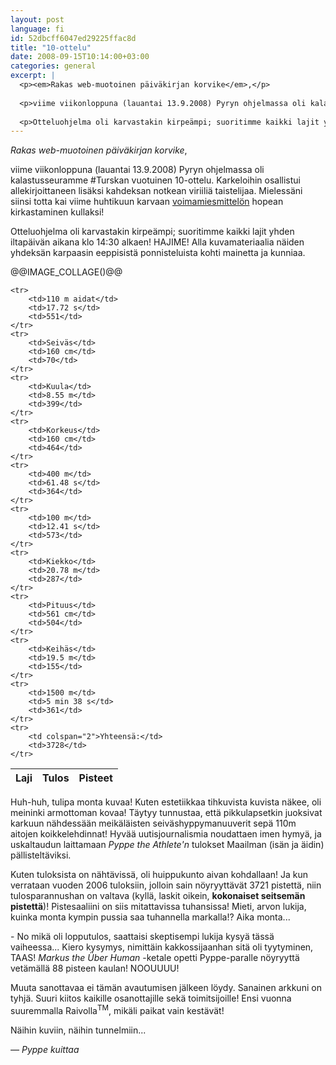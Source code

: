 ```yaml
---
layout: post
language: fi
id: 52dbcff6047ed29225ffac8d
title: "10-ottelu"
date: 2008-09-15T10:14:00+03:00
categories: general
excerpt: |
  <p><em>Rakas web-muotoinen päiväkirjan korvike</em>,</p>
  
  <p>viime viikonloppuna (lauantai 13.9.2008) Pyryn ohjelmassa oli kalastusseuramme #Turskan vuotuinen 10-ottelu. Karkeloihin osallistui allekirjoittaneen lisäksi kahdeksan notkean viriiliä taistelijaa. Mielessäni siinsi totta kai viime huhtikuun karvaan <a href="/blogi/natti-jussi">voimamiesmittelön</a> hopean kirkastaminen kullaksi!</p>
  
  <p>Otteluohjelma oli karvastakin kirpeämpi; suoritimme kaikki lajit yhden iltapäivän aikana klo 14:30 alkaen! HAJIME! Alla kuvamateriaalia näiden yhdeksän karpaasin eeppisistä ponnisteluista kohti mainetta ja kunniaa.</p>
---
```

<p><em>Rakas web-muotoinen päiväkirjan korvike</em>,</p>

<p>viime viikonloppuna (lauantai 13.9.2008) Pyryn ohjelmassa oli kalastusseuramme #Turskan vuotuinen 10-ottelu. Karkeloihin osallistui allekirjoittaneen lisäksi kahdeksan notkean viriiliä taistelijaa. Mielessäni siinsi totta kai viime huhtikuun karvaan
<a href="@@BLOG_LINK(2008/04/natti-jussi)@@">voimamiesmittelön</a> hopean kirkastaminen kullaksi!</p>

<p>Otteluohjelma oli karvastakin kirpeämpi; suoritimme kaikki lajit yhden iltapäivän aikana klo 14:30 alkaen! HAJIME! Alla kuvamateriaalia näiden yhdeksän karpaasin eeppisistä ponnisteluista kohti mainetta ja kunniaa.</p>

@@IMAGE_COLLAGE()@@

<table class="rightSideContent">
  <thead>
		<tr>
			<th>Laji</th>
			<th>Tulos</th>
			<th>Pisteet</th>
		</tr>
	</thead>

	<tr>
		<td>110 m aidat</td>
		<td>17.72 s</td>
		<td>551</td>
	</tr>
	<tr>
		<td>Seiväs</td>
		<td>160 cm</td>
		<td>70</td>
	</tr>
	<tr>
		<td>Kuula</td>
		<td>8.55 m</td>
		<td>399</td>
	</tr>
	<tr>
		<td>Korkeus</td>
		<td>160 cm</td>
		<td>464</td>
	</tr>
	<tr>
		<td>400 m</td>
		<td>61.48 s</td>
		<td>364</td>
	</tr>
	<tr>
		<td>100 m</td>
		<td>12.41 s</td>
		<td>573</td>
	</tr>
	<tr>
		<td>Kiekko</td>
		<td>20.78 m</td>
		<td>287</td>
	</tr>
	<tr>
		<td>Pituus</td>
		<td>561 cm</td>
		<td>504</td>
	</tr>
	<tr>
		<td>Keihäs</td>
		<td>19.5 m</td>
		<td>155</td>
	</tr>
	<tr>
		<td>1500 m</td>
		<td>5 min 38 s</td>
		<td>361</td>
	</tr>
	<tr>
		<td colspan="2">Yhteensä:</td>
		<td>3728</td>
	</tr>
</table>

<p>Huh-huh, tulipa monta kuvaa! Kuten estetiikkaa tihkuvista kuvista näkee, oli meininki armottoman kovaa! Täytyy tunnustaa, että pikkulapsetkin juoksivat karkuun nähdessään meikäläisten seiväshyppymanuuverit sepä 110m aitojen koikkelehdinnat! Hyvää uutisjournalismia noudattaen imen hymyä, ja uskaltaudun laittamaan <em>Pyppe the Athlete'n</em> tulokset Maailman (isän ja äidin) pällisteltäviksi.</p>

<p>Kuten tuloksista on nähtävissä, oli huippukunto aivan kohdallaan! Ja kun verrataan vuoden 2006 tuloksiin, jolloin sain nöyryyttävät 3721 pistettä, niin tulosparannushan on valtava (kyllä, laskit oikein, <strong>kokonaiset seitsemän pistettä</strong>)! Pistesaaliini on siis mitattavissa tuhansissa! Mieti, arvon lukija, kuinka monta kympin pussia saa tuhannella markalla!? Aika monta...</p>

<p>- No mikä oli lopputulos, saattaisi skeptisempi lukija kysyä tässä vaiheessa... Kiero kysymys, nimittäin kakkossijaanhan sitä oli tyytyminen, TAAS! <em>Markus the Über Human</em> -ketale opetti Pyppe-paralle nöyryyttä vetämällä 88 pisteen kaulan! NOOUUUU!</p>

<p>Muuta sanottavaa ei tämän avautumisen jälkeen löydy. Sanainen arkkuni on tyhjä. Suuri kiitos kaikille osanottajille sekä toimitsijoille! Ensi vuonna suuremmalla Raivolla<sup>TM</sup>, mikäli paikat vain kestävät!</p>

<p>Näihin kuviin, näihin tunnelmiin...</p>

<p><em>— Pyppe kuittaa</em></p>